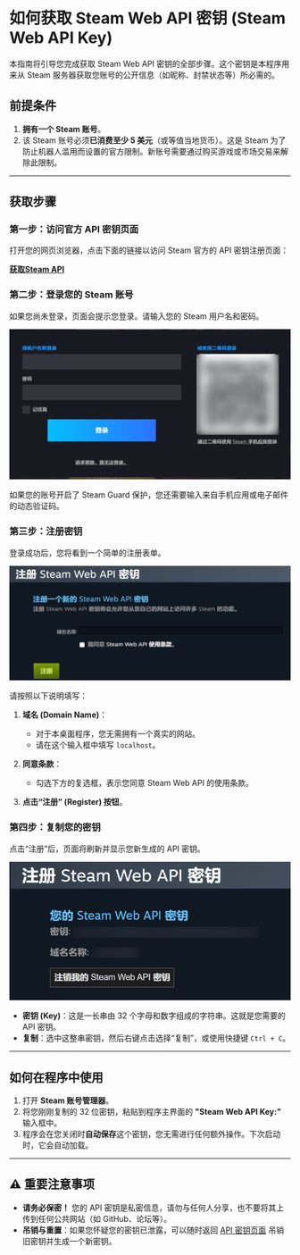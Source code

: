 # 如何获取 Steam Web API 密钥 (Steam Web API Key)

本指南将引导您完成获取 Steam Web API 密钥的全部步骤。这个密钥是本程序用来从 Steam 服务器获取您账号的公开信息（如昵称、封禁状态等）所必需的。

## 前提条件

1.  **拥有一个 Steam 账号**。
2.  该 Steam 账号必须**已消费至少 5 美元**（或等值当地货币）。这是 Steam 为了防止机器人滥用而设置的官方限制。新账号需要通过购买游戏或市场交易来解除此限制。

---

## 获取步骤

### 第一步：访问官方 API 密钥页面

打开您的网页浏览器，点击下面的链接以访问 Steam 官方的 API 密钥注册页面：

**[获取Steam API](https://steamcommunity.com/dev/apikey)**

### 第二步：登录您的 Steam 账号

如果您尚未登录，页面会提示您登录。请输入您的 Steam 用户名和密码。

  
![login steam](Image/login.png)

如果您的账号开启了 Steam Guard 保护，您还需要输入来自手机应用或电子邮件的动态验证码。

### 第三步：注册密钥

登录成功后，您将看到一个简单的注册表单。

  
![reg-api](Image/reg%20api.png)

请按照以下说明填写：

1.  **域名 (Domain Name)**：
    *   对于本桌面程序，您无需拥有一个真实的网站。
    *   请在这个输入框中填写 `localhost`。

2.  **同意条款**：
    *   勾选下方的复选框，表示您同意 Steam Web API 的使用条款。

3.  **点击“注册” (Register) 按钮**。

### 第四步：复制您的密钥

点击“注册”后，页面将刷新并显示您新生成的 API 密钥。

  
![end](Image/end.png)

*   **密钥 (Key)**：这是一长串由 32 个字母和数字组成的字符串。这就是您需要的 API 密钥。
*   **复制**：选中这整串密钥，然后右键点击选择“复制”，或使用快捷键 `Ctrl + C`。

---

## 如何在程序中使用

1.  打开 **Steam 账号管理器**。
2.  将您刚刚复制的 32 位密钥，粘贴到程序主界面的 **"Steam Web API Key:"** 输入框中。
3.  程序会在您关闭时**自动保存**这个密钥，您无需进行任何额外操作。下次启动时，它会自动加载。

---

## ⚠️ 重要注意事项

*   **请务必保密！** 您的 API 密钥是私密信息，请勿与任何人分享，也不要将其上传到任何公共网站（如 GitHub、论坛等）。
*   **吊销与重置**：如果您怀疑您的密钥已泄露，可以随时返回 [API 密钥页面](https://steamcommunity.com/dev/apikey) 吊销旧密钥并生成一个新密钥。
